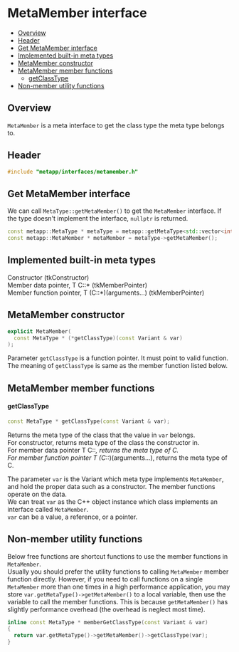 [//]: # (Auto generated file, don't modify this file.)

# MetaMember interface
<!--begintoc-->
* [Overview](#a2_1)
* [Header](#a2_2)
* [Get MetaMember interface](#a2_3)
* [Implemented built-in meta types](#a2_4)
* [MetaMember constructor](#a2_5)
* [MetaMember member functions](#a2_6)
  * [getClassType](#a4_1)
* [Non-member utility functions](#a2_7)
<!--endtoc-->

<a id="a2_1"></a>
## Overview

`MetaMember` is a meta interface to get the class type the meta type belongs to.  

<a id="a2_2"></a>
## Header

```c++
#include "metapp/interfaces/metamember.h"
```

<a id="a2_3"></a>
## Get MetaMember interface

We can call `MetaType::getMetaMember()` to get the `MetaMember` interface. If the type doesn't implement the interface, `nullptr` is returned.

```c++
const metapp::MetaType * metaType = metapp::getMetaType<std::vector<int> >();
const metapp::MetaMember * metaMember = metaType->getMetaMember();
```

<a id="a2_4"></a>
## Implemented built-in meta types

Constructor (tkConstructor)  
Member data pointer, T C::* (tkMemberPointer)  
Member function pointer, T (C::*)(arguments...) (tkMemberPointer)  

<a id="a2_5"></a>
## MetaMember constructor

```c++
explicit MetaMember(
  const MetaType * (*getClassType)(const Variant & var)
);
```

Parameter `getClassType` is a function pointer. It must point to valid function.  
The meaning of `getClassType` is same as the member function listed below.

<a id="a2_6"></a>
## MetaMember member functions

<a id="a4_1"></a>
#### getClassType

```c++
const MetaType * getClassType(const Variant & var);
```
Returns the meta type of the class that the value in `var` belongs.  
For constructor, returns meta type of the class the constructor in.  
For member data pointer T C::*, returns the meta type of C.   
For member function pointer T (C::*)(arguments...), returns the meta type of C.   

The parameter `var` is the Variant which meta type implements `MetaMember`, and hold the proper data such as a constructor. The member functions operate on the data.  
We can treat `var` as the C++ object instance which class implements an interface called `MetaMember`.  
`var` can be a value, a reference, or a pointer.  

<a id="a2_7"></a>
## Non-member utility functions

Below free functions are shortcut functions to use the member functions in `MetaMember`.  
Usually you should prefer the utility functions to calling `MetaMember` member function directly. However, if you need to call functions on a single `MetaMember` more than one times in a high performance application, you may store `var.getMetaType()->getMetaMember()` to a local variable, then use the variable to call the member functions. This is because `getMetaMember()` has slightly performance overhead (the overhead is neglect most time).

```c++
inline const MetaType * memberGetClassType(const Variant & var)
{
  return var.getMetaType()->getMetaMember()->getClassType(var);
}
```
